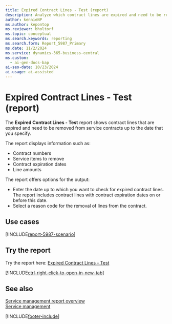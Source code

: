 ```yaml
---
title: Expired Contract Lines - Test (report)
description: Analyze which contract lines are expired and need to be removed from service contracts up to the date that you specify.
author: kennieNP
ms.author: kepontop
ms.reviewer: bholtorf
ms.topic: conceptual
ms.search.keywords: reporting
ms.search.form: Report_5987_Primary
ms.date: 11/2/2024
ms.service: dynamics-365-business-central
ms.custom:
  - ai-gen-docs-bap
ai-seo-date: 10/23/2024
ai.usage: ai-assisted
---
```


# Expired Contract Lines - Test (report)

The **Expired Contract Lines - Test** report shows contract lines that are expired and need to be removed from service contracts up to the date that you specify.

The report displays information such as:

- Contract numbers
- Service items to remove
- Contract expiration dates
- Line amounts

The report offers options for the output:

- Enter the date up to which you want to check for expired contract lines. The report includes contract lines with contract expiration dates on or before this date.
- Select a reason code for the removal of lines from the contract.

## Use cases

[!INCLUDE[report-5987-scenario](../includes/report-5987-scenario-include.md)]

<!-- 

Prompt

Below is a report in an ERP system. Provide 3-4 use cases for different personas working with project management or finance for projects.

Format like this:    
  
As a <persona>, use the report to    
* use case 1  
* use case 2    

Do not capitalize the persona names. 

Do not start lines with "Use the data to"

## Report name
Expired Contract Lines - Test

## Report description

### What the report does

### Use cases

Please include your data sources and URLs

-->

## Try the report

Try the report here: [Expired Contract Lines - Test](https://businesscentral.dynamics.com?report=5987)

[!INCLUDE[ctrl-right-click-to-open-in-new-tab](../includes/ctrl-right-click-to-open-in-new-tab.md)]

## See also

[Service management report overview](../service-reports.md)  
[Service management](../service-service.md)  

[!INCLUDE[footer-include](../includes/footer-banner.md)]